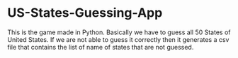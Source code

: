 # US-States-Guessing-App
This is the game made in Python. Basically we have to guess all 50 States of United States. If we are not able to guess it correctly then it generates a csv file that contains the list of name of states that are not guessed.

